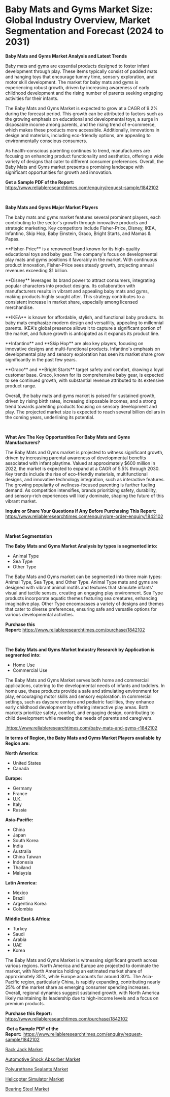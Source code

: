 <p><h1>Baby Mats and Gyms Market Size: Global Industry Overview, Market Segmentation and Forecast (2024 to 2031)</h1></p><p><strong>Baby Mats and Gyms Market Analysis and Latest Trends</strong></p>
<p><p>Baby mats and gyms are essential products designed to foster infant development through play. These items typically consist of padded mats and hanging toys that encourage tummy time, sensory exploration, and motor skill development. The market for baby mats and gyms is experiencing robust growth, driven by increasing awareness of early childhood development and the rising number of parents seeking engaging activities for their infants. </p><p>The Baby Mats and Gyms Market is expected to grow at a CAGR of 9.2% during the forecast period. This growth can be attributed to factors such as the growing emphasis on educational and developmental toys, a surge in disposable income among parents, and the rising trend of e-commerce, which makes these products more accessible. Additionally, innovations in design and materials, including eco-friendly options, are appealing to environmentally conscious consumers. </p><p>As health-conscious parenting continues to trend, manufacturers are focusing on enhancing product functionality and aesthetics, offering a wide variety of designs that cater to different consumer preferences. Overall, the Baby Mats and Gyms market presents a promising landscape with significant opportunities for growth and innovation.</p></p>
<p><strong>Get a Sample PDF of the Report:&nbsp;</strong> <a href="https://www.reliableresearchtimes.com/enquiry/request-sample/1842102?utm_campaign=1629&utm_medium=2&utm_source=Github&utm_content=ia&utm_term=16102024&utm_id=baby-mats-and-gyms">https://www.reliableresearchtimes.com/enquiry/request-sample/1842102</a></p>
<p>&nbsp;</p>
<p><strong>Baby Mats and Gyms Major Market Players</strong></p>
<p><p>The baby mats and gyms market features several prominent players, each contributing to the sector's growth through innovative products and strategic marketing. Key competitors include Fisher-Price, Disney, IKEA, Infantino, Skip Hop, Baby Einstein, Graco, Bright Starts, and Mamas & Papas.</p><p>**Fisher-Price** is a renowned brand known for its high-quality educational toys and baby gear. The company's focus on developmental play mats and gyms positions it favorably in the market. With continuous product innovation, Fisher-Price sees steady growth, projecting annual revenues exceeding $1 billion.</p><p>**Disney** leverages its brand power to attract consumers, integrating popular characters into product designs. Its collaboration with manufacturers results in vibrant and appealing baby mats and gyms, making products highly sought after. This strategy contributes to a consistent increase in market share, especially among licensed merchandise.</p><p>**IKEA** is known for affordable, stylish, and functional baby products. Its baby mats emphasize modern design and versatility, appealing to millennial parents. IKEA's global presence allows it to capture a significant portion of the market, and future growth is anticipated as it expands its product line.</p><p>**Infantino** and **Skip Hop** are also key players, focusing on innovative designs and multi-functional products. Infantino's emphasis on developmental play and sensory exploration has seen its market share grow significantly in the past few years.</p><p>**Graco** and **Bright Starts** target safety and comfort, drawing a loyal customer base. Graco, known for its comprehensive baby gear, is expected to see continued growth, with substantial revenue attributed to its extensive product range.</p><p>Overall, the baby mats and gyms market is poised for sustained growth, driven by rising birth rates, increasing disposable incomes, and a strong trend towards parenting products focusing on sensory development and play. The projected market size is expected to reach several billion dollars in the coming years, underlining its potential.</p></p>
<p>&nbsp;</p>
<p><strong>What Are The Key Opportunities For Baby Mats and Gyms Manufacturers?</strong></p>
<p><p>The Baby Mats and Gyms market is projected to witness significant growth, driven by increasing parental awareness of developmental benefits associated with infant playtime. Valued at approximately $600 million in 2022, the market is expected to expand at a CAGR of 5.5% through 2030. Key trends include the rise of eco-friendly materials, multifunctional designs, and innovative technology integration, such as interactive features. The growing popularity of wellness-focused parenting is further fueling demand. As competition intensifies, brands prioritizing safety, durability, and sensory-rich experiences will likely dominate, shaping the future of this vibrant market.</p></p>
<p><strong>Inquire or Share Your Questions If Any Before Purchasing This Report:</strong> <a href="https://www.reliableresearchtimes.com/enquiry/pre-order-enquiry/1842102?utm_campaign=1629&utm_medium=2&utm_source=Github&utm_content=ia&utm_term=16102024&utm_id=baby-mats-and-gyms">https://www.reliableresearchtimes.com/enquiry/pre-order-enquiry/1842102</a></p>
<p>&nbsp;</p>
<p><strong>Market Segmentation</strong></p>
<p><strong>The Baby Mats and Gyms Market Analysis by types is segmented into:</strong></p>
<p><ul><li>Animal Type</li><li>Sea Type</li><li>Other Type</li></ul></p>
<p><p>The Baby Mats and Gyms market can be segmented into three main types: Animal Type, Sea Type, and Other Type. Animal Type mats and gyms are designed with vibrant animal motifs and textures that stimulate infants' visual and tactile senses, creating an engaging play environment. Sea Type products incorporate aquatic themes featuring sea creatures, enhancing imaginative play. Other Type encompasses a variety of designs and themes that cater to diverse preferences, ensuring safe and versatile options for various developmental activities.</p></p>
<p><strong>Purchase this Report:&nbsp;</strong><a href="https://www.reliableresearchtimes.com/purchase/1842102?utm_campaign=1629&utm_medium=2&utm_source=Github&utm_content=ia&utm_term=16102024&utm_id=baby-mats-and-gyms">https://www.reliableresearchtimes.com/purchase/1842102</a></p>
<p>&nbsp;</p>
<p><strong>The Baby Mats and Gyms Market Industry Research by Application is segmented into:</strong></p>
<p><ul><li>Home Use</li><li>Commercial Use</li></ul></p>
<p><p>The Baby Mats and Gyms Market serves both home and commercial applications, catering to the developmental needs of infants and toddlers. In home use, these products provide a safe and stimulating environment for play, encouraging motor skills and sensory exploration. In commercial settings, such as daycare centers and pediatric facilities, they enhance early childhood development by offering interactive play areas. Both markets prioritize safety, comfort, and engaging design, contributing to child development while meeting the needs of parents and caregivers.</p></p>
<p><a href="https://www.reliableresearchtimes.com/baby-mats-and-gyms-r1842102?utm_campaign=1629&utm_medium=2&utm_source=Github&utm_content=ia&utm_term=16102024&utm_id=baby-mats-and-gyms">&nbsp;https://www.reliableresearchtimes.com/baby-mats-and-gyms-r1842102</a></p>
<p><strong>In terms of Region, the Baby Mats and Gyms Market Players available by Region are:</strong></p>
<p>
    <p> <strong> North America: </strong>
        <ul>
            <li>United States</li>
            <li>Canada</li>
        </ul>
        </p> 
    <p> <strong> Europe: </strong>
        <ul>
            <li>Germany</li>
            <li>France</li>
            <li>U.K.</li>
            <li>Italy</li>
            <li>Russia</li>
        </ul>
        </p> 
    <p> <strong> Asia-Pacific: </strong>
        <ul>
            <li>China</li>
            <li>Japan</li>
            <li>South Korea</li>
            <li>India</li>
            <li>Australia</li>
            <li>China Taiwan</li>
            <li>Indonesia</li>
            <li>Thailand</li>
            <li>Malaysia</li>
        </ul>
        </p> 
    <p> <strong> Latin America: </strong>
        <ul>
            <li>Mexico</li>
            <li>Brazil</li>
            <li>Argentina Korea</li>
            <li>Colombia</li>
        </ul>
        </p> 
    <p> <strong> Middle East & Africa: </strong>
        <ul>
            <li>Turkey</li>
            <li>Saudi</li>
            <li>Arabia</li>
            <li>UAE</li>
            <li>Korea</li>
        </ul>
    </p>
    </p>
<p><p>The Baby Mats and Gyms Market is witnessing significant growth across various regions. North America and Europe are projected to dominate the market, with North America holding an estimated market share of approximately 35%, while Europe accounts for around 30%. The Asia-Pacific region, particularly China, is rapidly expanding, contributing nearly 25% of the market share as emerging consumer spending increases. Overall, regional dynamics suggest sustained growth, with North America likely maintaining its leadership due to high-income levels and a focus on premium products.</p></p>
<p><strong>Purchase this Report: </strong><a href="https://www.reliableresearchtimes.com/purchase/1842102?utm_campaign=1629&utm_medium=2&utm_source=Github&utm_content=ia&utm_term=16102024&utm_id=baby-mats-and-gyms">https://www.reliableresearchtimes.com/purchase/1842102</a></p>
<p>&nbsp;<strong>Get a Sample PDF of the Report:&nbsp;&nbsp;</strong><a href="https://www.reliableresearchtimes.com/enquiry/request-sample/1842102?utm_campaign=1629&utm_medium=2&utm_source=Github&utm_content=ia&utm_term=16102024&utm_id=baby-mats-and-gyms">https://www.reliableresearchtimes.com/enquiry/request-sample/1842102</a></p>
<p><strong></strong></p>
<p><p><a href="https://issuu.com/reportprime-2/docs/rack-jack-market-size-2030.pptx_742aa540167ef7?utm_campaign=1629&utm_medium=2&utm_source=Github&utm_content=ia&utm_term=16102024&utm_id=baby-mats-and-gyms">Rack Jack Market</a></p><p><a href="https://www.linkedin.com/pulse/strategic-roadmap-success-global-automotive-shock-absorber-zzeif?utm_campaign=1629&utm_medium=2&utm_source=Github&utm_content=ia&utm_term=16102024&utm_id=baby-mats-and-gyms">Automotive Shock Absorber Market</a></p><p><a href="https://www.linkedin.com/pulse/polyurethane-sealants-market-size-growth-industry-analysis-segmentation-jdvuc?utm_campaign=1629&utm_medium=2&utm_source=Github&utm_content=ia&utm_term=16102024&utm_id=baby-mats-and-gyms">Polyurethane Sealants Market</a></p><p><a href="https://www.linkedin.com/pulse/global-helicopter-simulator-market-trends-insights-growth-opportunities-83vyf?utm_campaign=1629&utm_medium=2&utm_source=Github&utm_content=ia&utm_term=16102024&utm_id=baby-mats-and-gyms">Helicopter Simulator Market</a></p><p><a href="https://www.linkedin.com/pulse/bearing-steel-market-outlook-current-assessment-future-projections-64kec?utm_campaign=1629&utm_medium=2&utm_source=Github&utm_content=ia&utm_term=16102024&utm_id=baby-mats-and-gyms">Bearing Steel Market</a></p></p>